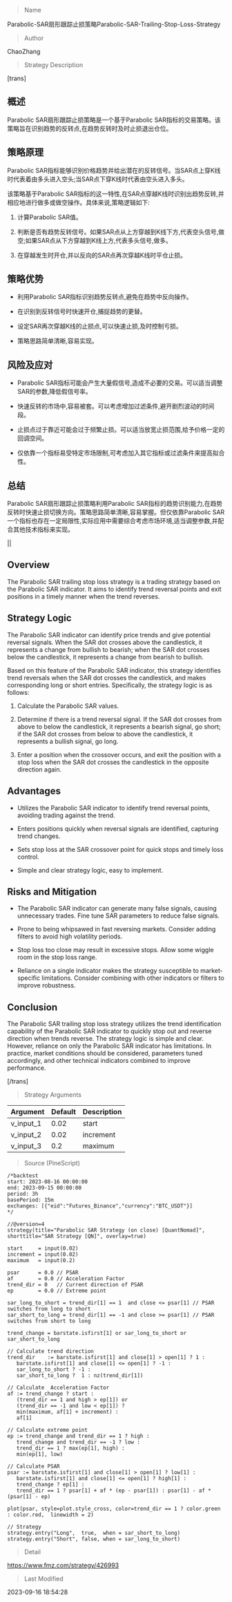 
> Name

Parabolic-SAR扇形跟踪止损策略Parabolic-SAR-Trailing-Stop-Loss-Strategy

> Author

ChaoZhang

> Strategy Description

[trans]

## 概述

Parabolic SAR扇形跟踪止损策略是一个基于Parabolic SAR指标的交易策略。该策略旨在识别趋势的反转点,在趋势反转时及时止损退出仓位。

## 策略原理  

Parabolic SAR指标能够识别价格趋势并给出潜在的反转信号。当SAR点上穿K线时代表着由多头进入空头;当SAR点下穿K线时代表由空头进入多头。

该策略基于Parabolic SAR指标的这一特性,在SAR点穿越K线时识别出趋势反转,并相应地进行做多或做空操作。具体来说,策略逻辑如下:

1. 计算Parabolic SAR值。

2. 判断是否有趋势反转信号。如果SAR点从上方穿越到K线下方,代表空头信号,做空;如果SAR点从下方穿越到K线上方,代表多头信号,做多。

3. 在穿越发生时开仓,并以反向的SAR点再次穿越K线时平仓止损。

## 策略优势

- 利用Parabolic SAR指标识别趋势反转点,避免在趋势中反向操作。

- 在识别到反转信号时快速开仓,捕捉趋势的更替。

- 设定SAR再次穿越K线的止损点,可以快速止损,及时控制亏损。

- 策略思路简单清晰,容易实现。

## 风险及应对

- Parabolic SAR指标可能会产生大量假信号,造成不必要的交易。可以适当调整SAR的参数,降低假信号率。

- 快速反转的市场中,容易被套。可以考虑增加过滤条件,避开剧烈波动的时间段。 

- 止损点过于靠近可能会过于频繁止损。可以适当放宽止损范围,给予价格一定的回调空间。

- 仅依靠一个指标易受特定市场限制,可考虑加入其它指标或过滤条件来提高拟合性。

## 总结

Parabolic SAR扇形跟踪止损策略利用Parabolic SAR指标的趋势识别能力,在趋势反转时快速止损切换方向。策略思路简单清晰,容易掌握。但仅依靠Parabolic SAR一个指标也存在一定局限性,实际应用中需要综合考虑市场环境,适当调整参数,并配合其他技术指标来实现。

||



## Overview

The Parabolic SAR trailing stop loss strategy is a trading strategy based on the Parabolic SAR indicator. It aims to identify trend reversal points and exit positions in a timely manner when the trend reverses.

## Strategy Logic

The Parabolic SAR indicator can identify price trends and give potential reversal signals. When the SAR dot crosses above the candlestick, it represents a change from bullish to bearish; when the SAR dot crosses below the candlestick, it represents a change from bearish to bullish.

Based on this feature of the Parabolic SAR indicator, this strategy identifies trend reversals when the SAR dot crosses the candlestick, and makes corresponding long or short entries. Specifically, the strategy logic is as follows:

1. Calculate the Parabolic SAR values. 

2. Determine if there is a trend reversal signal. If the SAR dot crosses from above to below the candlestick, it represents a bearish signal, go short; if the SAR dot crosses from below to above the candlestick, it represents a bullish signal, go long.

3. Enter a position when the crossover occurs, and exit the position with a stop loss when the SAR dot crosses the candlestick in the opposite direction again.

## Advantages

- Utilizes the Parabolic SAR indicator to identify trend reversal points, avoiding trading against the trend.

- Enters positions quickly when reversal signals are identified, capturing trend changes.

- Sets stop loss at the SAR crossover point for quick stops and timely loss control.

- Simple and clear strategy logic, easy to implement.

## Risks and Mitigation

- The Parabolic SAR indicator can generate many false signals, causing unnecessary trades. Fine tune SAR parameters to reduce false signals.

- Prone to being whipsawed in fast reversing markets. Consider adding filters to avoid high volatility periods.

- Stop loss too close may result in excessive stops. Allow some wiggle room in the stop loss range. 

- Reliance on a single indicator makes the strategy susceptible to market-specific limitations. Consider combining with other indicators or filters to improve robustness.

## Conclusion

The Parabolic SAR trailing stop loss strategy utilizes the trend identification capability of the Parabolic SAR indicator to quickly stop out and reverse direction when trends reverse. The strategy logic is simple and clear. However, reliance on only the Parabolic SAR indicator has limitations. In practice, market conditions should be considered, parameters tuned accordingly, and other technical indicators combined to improve performance.

[/trans]

> Strategy Arguments



|Argument|Default|Description|
|----|----|----|
|v_input_1|0.02|start|
|v_input_2|0.02|increment|
|v_input_3|0.2|maximum|


> Source (PineScript)

``` pinescript
/*backtest
start: 2023-08-16 00:00:00
end: 2023-09-15 00:00:00
period: 3h
basePeriod: 15m
exchanges: [{"eid":"Futures_Binance","currency":"BTC_USDT"}]
*/

//@version=4
strategy(title="Parabolic SAR Strategy (on close) [QuantNomad]", shorttitle="SAR Strategy [QN]", overlay=true)

start     = input(0.02)
increment = input(0.02)
maximum   = input(0.2)

psar      = 0.0 // PSAR
af        = 0.0 // Acceleration Factor
trend_dir = 0   // Current direction of PSAR
ep        = 0.0 // Extreme point

sar_long_to_short = trend_dir[1] == 1  and close <= psar[1] // PSAR switches from long to short
sar_short_to_long = trend_dir[1] == -1 and close >= psar[1] // PSAR switches from short to long

trend_change = barstate.isfirst[1] or sar_long_to_short or sar_short_to_long

// Calculate trend direction
trend_dir    := barstate.isfirst[1] and close[1] > open[1] ? 1 : 
   barstate.isfirst[1] and close[1] <= open[1] ? -1 : 
   sar_long_to_short ? -1 : 
   sar_short_to_long ?  1 : nz(trend_dir[1])

// Calculate  Acceleration Factor
af := trend_change ? start : 
   (trend_dir == 1 and high > ep[1]) or  
   (trend_dir == -1 and low < ep[1]) ? 
   min(maximum, af[1] + increment) : 
   af[1]

// Calculate extreme point
ep := trend_change and trend_dir == 1 ? high :  
   trend_change and trend_dir == -1 ? low : 
   trend_dir == 1 ? max(ep[1], high) : 
   min(ep[1], low)

// Calculate PSAR
psar := barstate.isfirst[1] and close[1] > open[1] ? low[1] : 
   barstate.isfirst[1] and close[1] <= open[1] ? high[1] : 
   trend_change ? ep[1] :    
   trend_dir == 1 ? psar[1] + af * (ep - psar[1]) : psar[1] - af * (psar[1] - ep) 

plot(psar, style=plot.style_cross, color=trend_dir == 1 ? color.green : color.red,  linewidth = 2)

// Strategy 
strategy.entry("Long",  true,  when = sar_short_to_long)
strategy.entry("Short", false, when = sar_long_to_short)
```

> Detail

https://www.fmz.com/strategy/426993

> Last Modified

2023-09-16 18:54:28
